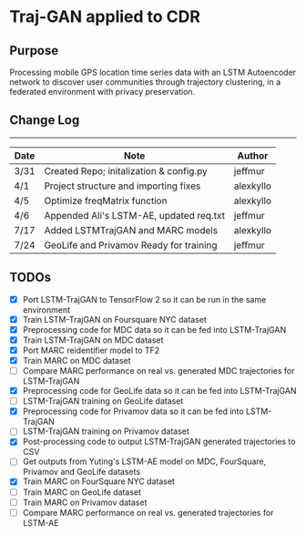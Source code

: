 # Traj-GAN applied to CDR

## Purpose

Processing mobile GPS location time series data with an LSTM Autoencoder network
to discover user communities through trajectory clustering, in a federated
environment with privacy preservation.

## Change Log

---

| Date | Note                                    | Author    |
| ---- | --------------------------------------- | --------- |
| 3/31 | Created Repo; initalization & config.py | jeffmur   |
| 4/1  | Project structure and importing fixes   | alexkyllo |
| 4/5  | Optimize freqMatrix function            | alexkyllo |
| 4/6  | Appended Ali's LSTM-AE, updated req.txt | jeffmur   |
| 7/17 | Added LSTMTrajGAN and MARC models       | alexkyllo |
| 7/24 | GeoLife and Privamov Ready for training | jeffmur   |

## TODOs

- [x] Port LSTM-TrajGAN to TensorFlow 2 so it can be run in the same environment
- [x] Train LSTM-TrajGAN on Foursquare NYC dataset
- [x] Preprocessing code for MDC data so it can be fed into LSTM-TrajGAN
- [x] Train LSTM-TrajGAN on MDC dataset
- [x] Port MARC reidentifier model to TF2
- [x] Train MARC on MDC dataset
- [ ] Compare MARC performance on real vs. generated MDC trajectories for LSTM-TrajGAN
- [x] Preprocessing code for GeoLife data so it can be fed into LSTM-TrajGAN
- [ ] LSTM-TrajGAN training on GeoLife dataset
- [x] Preprocessing code for Privamov data so it can be fed into LSTM-TrajGAN
- [ ] LSTM-TrajGAN training on Privamov dataset
- [x] Post-processing code to output LSTM-TrajGAN generated trajectories to CSV
- [ ] Get outputs from Yuting's LSTM-AE model on MDC, FourSquare, Privamov and GeoLife datasets
- [x] Train MARC on FourSquare NYC dataset
- [ ] Train MARC on GeoLife dataset
- [ ] Train MARC on Privamov dataset
- [ ] Compare MARC performance on real vs. generated trajectories for LSTM-AE
